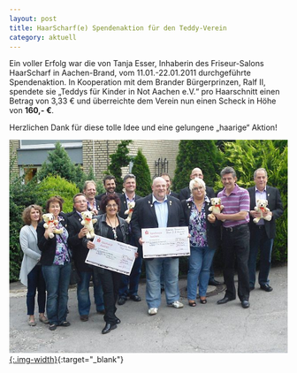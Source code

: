 ```yaml
---
layout: post
title: HaarScharf(e) Spendenaktion für den Teddy-Verein
category: aktuell
---
```


Ein voller Erfolg war die von Tanja Esser, Inhaberin des Friseur-Salons HaarScharf in Aachen-Brand, vom 11.01.-22.01.2011 durchgeführte Spendenaktion. In Kooperation mit dem Brander Bürgerprinzen, Ralf II, spendete sie „Teddys für Kinder in Not Aachen e.V.“ pro Haarschnitt einen Betrag von 3,33 € und überreichte dem Verein nun einen Scheck in Höhe von **160,- €**.

Herzlichen Dank für diese tolle Idee und eine gelungene „haarige“ Aktion!

[![HaarScharf](/assets/110701_klein.jpg){:.img-width}](/assets/110701_klein.jpg){:target="_blank"}
